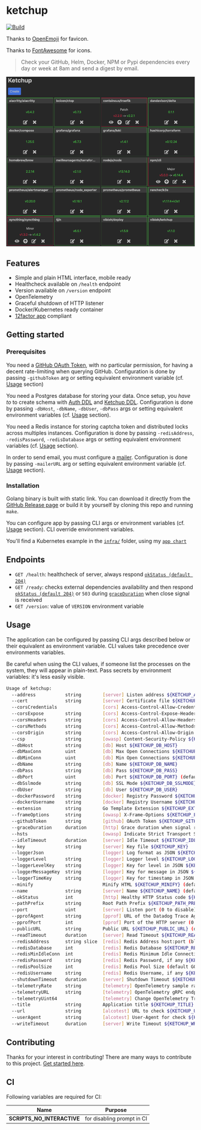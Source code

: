 # ketchup

[![Build](https://github.com/ViBiOh/ketchup/workflows/Build/badge.svg)](https://github.com/ViBiOh/ketchup/actions)

Thanks to [OpenEmoji](https://openmoji.org) for favicon.

Thanks to [FontAwesome](https://fontawesome.com) for icons.

> Check your GitHub, Helm, Docker, NPM or Pypi dependencies every day or week at 8am and send a digest by email.

![](ketchup.png)

## Features

- Simple and plain HTML interface, mobile ready
- Healthcheck available on `/health` endpoint
- Version available on `/version` endpoint
- OpenTelemetry
- Graceful shutdown of HTTP listener
- Docker/Kubernetes ready container
- [12factor app](https://12factor.net) compliant

## Getting started

### Prerequisites

You need a [GitHub OAuth Token](https://github.com/settings/tokens), with no particular permission, for having a decent rate-limiting when querying GitHub. Configuration is done by passing `-githubToken` arg or setting equivalent environment variable (cf. [Usage](#usage) section)

You need a Postgres database for storing your data. Once setup, you _have to_ to create schema with [Auth DDL](https://github.com/ViBiOh/auth/blob/main/ddl.sql) and [Ketchup DDL](sql/ddl.sql). Configuration is done by passing `-dbHost`, `-dbName`, `-dbUser`, `-dbPass` args or setting equivalent environment variables (cf. [Usage](#usage) section).

You need a Redis instance for storing captcha token and distributed locks across multiples instances. Configuration is done by passing `-redisAddress`, `-redisPassword`, `-redisDatabase` args or setting equivalent environment variables (cf. [Usage](#usage) section).

In order to send email, you must configure a [mailer](https://github.com/ViBiOh/mailer#getting-started). Configuration is done by passing `-mailerURL` arg or setting equivalent environment variable (cf. [Usage](#usage) section).

### Installation

Golang binary is built with static link. You can download it directly from the [GitHub Release page](https://github.com/ViBiOh/ketchup/releases) or build it by yourself by cloning this repo and running `make`.

You can configure app by passing CLI args or environment variables (cf. [Usage](#usage) section). CLI override environment variables.

You'll find a Kubernetes example in the [`infra/`](infra) folder, using my [`app chart`](https://github.com/ViBiOh/charts/tree/main/app)

## Endpoints

- `GET /health`: healthcheck of server, always respond [`okStatus (default 204)`](#usage)
- `GET /ready`: checks external dependencies availability and then respond [`okStatus (default 204)`](#usage) or `503` during [`graceDuration`](#usage) when close signal is received
- `GET /version`: value of `VERSION` environment variable

## Usage

The application can be configured by passing CLI args described below or their equivalent as environment variable. CLI values take precedence over environments variables.

Be careful when using the CLI values, if someone list the processes on the system, they will appear in plain-text. Pass secrets by environment variables: it's less easily visible.

```bash
Usage of ketchup:
  --address           string        [server] Listen address ${KETCHUP_ADDRESS}
  --cert              string        [server] Certificate file ${KETCHUP_CERT}
  --corsCredentials                 [cors] Access-Control-Allow-Credentials ${KETCHUP_CORS_CREDENTIALS} (default false)
  --corsExpose        string        [cors] Access-Control-Expose-Headers ${KETCHUP_CORS_EXPOSE}
  --corsHeaders       string        [cors] Access-Control-Allow-Headers ${KETCHUP_CORS_HEADERS} (default "Content-Type")
  --corsMethods       string        [cors] Access-Control-Allow-Methods ${KETCHUP_CORS_METHODS} (default "GET")
  --corsOrigin        string        [cors] Access-Control-Allow-Origin ${KETCHUP_CORS_ORIGIN} (default "*")
  --csp               string        [owasp] Content-Security-Policy ${KETCHUP_CSP} (default "default-src 'self'; base-uri 'self'; script-src 'self' 'httputils-nonce'; style-src 'self' 'httputils-nonce'")
  --dbHost            string        [db] Host ${KETCHUP_DB_HOST}
  --dbMaxConn         uint          [db] Max Open Connections ${KETCHUP_DB_MAX_CONN} (default 5)
  --dbMinConn         uint          [db] Min Open Connections ${KETCHUP_DB_MIN_CONN} (default 2)
  --dbName            string        [db] Name ${KETCHUP_DB_NAME}
  --dbPass            string        [db] Pass ${KETCHUP_DB_PASS}
  --dbPort            uint          [db] Port ${KETCHUP_DB_PORT} (default 5432)
  --dbSslmode         string        [db] SSL Mode ${KETCHUP_DB_SSLMODE} (default "disable")
  --dbUser            string        [db] User ${KETCHUP_DB_USER}
  --dockerPassword    string        [docker] Registry Password ${KETCHUP_DOCKER_PASSWORD}
  --dockerUsername    string        [docker] Registry Username ${KETCHUP_DOCKER_USERNAME}
  --extension         string        Go Template Extension ${KETCHUP_EXTENSION} (default "tmpl")
  --frameOptions      string        [owasp] X-Frame-Options ${KETCHUP_FRAME_OPTIONS} (default "deny")
  --githubToken       string        [github] OAuth Token ${KETCHUP_GITHUB_TOKEN}
  --graceDuration     duration      [http] Grace duration when signal received ${KETCHUP_GRACE_DURATION} (default 30s)
  --hsts                            [owasp] Indicate Strict Transport Security ${KETCHUP_HSTS} (default true)
  --idleTimeout       duration      [server] Idle Timeout ${KETCHUP_IDLE_TIMEOUT} (default 2m0s)
  --key               string        [server] Key file ${KETCHUP_KEY}
  --loggerJson                      [logger] Log format as JSON ${KETCHUP_LOGGER_JSON} (default false)
  --loggerLevel       string        [logger] Logger level ${KETCHUP_LOGGER_LEVEL} (default "INFO")
  --loggerLevelKey    string        [logger] Key for level in JSON ${KETCHUP_LOGGER_LEVEL_KEY} (default "level")
  --loggerMessageKey  string        [logger] Key for message in JSON ${KETCHUP_LOGGER_MESSAGE_KEY} (default "msg")
  --loggerTimeKey     string        [logger] Key for timestamp in JSON ${KETCHUP_LOGGER_TIME_KEY} (default "time")
  --minify                          Minify HTML ${KETCHUP_MINIFY} (default true)
  --name              string        [server] Name ${KETCHUP_NAME} (default "http")
  --okStatus          int           [http] Healthy HTTP Status code ${KETCHUP_OK_STATUS} (default 204)
  --pathPrefix        string        Root Path Prefix ${KETCHUP_PATH_PREFIX}
  --port              uint          [server] Listen port (0 to disable) ${KETCHUP_PORT} (default 1080)
  --pprofAgent        string        [pprof] URL of the Datadog Trace Agent (e.g. http://datadog.observability:8126) ${KETCHUP_PPROF_AGENT}
  --pprofPort         int           [pprof] Port of the HTTP server (0 to disable) ${KETCHUP_PPROF_PORT} (default 0)
  --publicURL         string        Public URL ${KETCHUP_PUBLIC_URL} (default "https://ketchup.vibioh.fr")
  --readTimeout       duration      [server] Read Timeout ${KETCHUP_READ_TIMEOUT} (default 5s)
  --redisAddress      string slice  [redis] Redis Address host:port (blank to disable) ${KETCHUP_REDIS_ADDRESS}, as a string slice, environment variable separated by "," (default [127.0.0.1:6379])
  --redisDatabase     int           [redis] Redis Database ${KETCHUP_REDIS_DATABASE} (default 0)
  --redisMinIdleConn  int           [redis] Redis Minimum Idle Connections ${KETCHUP_REDIS_MIN_IDLE_CONN} (default 0)
  --redisPassword     string        [redis] Redis Password, if any ${KETCHUP_REDIS_PASSWORD}
  --redisPoolSize     int           [redis] Redis Pool Size (default GOMAXPROCS*10) ${KETCHUP_REDIS_POOL_SIZE} (default 0)
  --redisUsername     string        [redis] Redis Username, if any ${KETCHUP_REDIS_USERNAME}
  --shutdownTimeout   duration      [server] Shutdown Timeout ${KETCHUP_SHUTDOWN_TIMEOUT} (default 10s)
  --telemetryRate     string        [telemetry] OpenTelemetry sample rate, 'always', 'never' or a float value ${KETCHUP_TELEMETRY_RATE} (default "always")
  --telemetryURL      string        [telemetry] OpenTelemetry gRPC endpoint (e.g. otel-exporter:4317) ${KETCHUP_TELEMETRY_URL}
  --telemetryUint64                 [telemetry] Change OpenTelemetry Trace ID format to an unsigned int 64 ${KETCHUP_TELEMETRY_UINT64} (default true)
  --title             string        Application title ${KETCHUP_TITLE} (default "Ketchup")
  --url               string        [alcotest] URL to check ${KETCHUP_URL}
  --userAgent         string        [alcotest] User-Agent for check ${KETCHUP_USER_AGENT} (default "Alcotest")
  --writeTimeout      duration      [server] Write Timeout ${KETCHUP_WRITE_TIMEOUT} (default 10s)
```

## Contributing

Thanks for your interest in contributing! There are many ways to contribute to this project. [Get started here](CONTRIBUTING.md).

## CI

Following variables are required for CI:

|            Name            |          Purpose           |
| :------------------------: | :------------------------: |
| **SCRIPTS_NO_INTERACTIVE** | for disabling prompt in CI |
